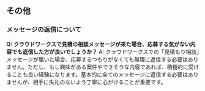 ## その他
### メッセージの返信について

**Q: クラウドワークスで見積の相談メッセージが来た場合、応募する気がない内容でも返信した方が良いでしょうか？**
A: クラウドワークスでの「見積もり相談」メッセージが届いた場合、応募するつもりがなくても無理に返信する必要はありません。ただし、もし興味がある案件やできそうな内容であれば、積極的に受けることも良い経験になります。基本的に全てのメッセージに返信する必要はありませんが、相手に失礼のないよう丁寧に心がけることが重要です。
